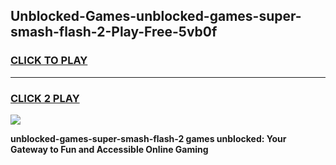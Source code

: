 
## Unblocked-Games-unblocked-games-super-smash-flash-2-Play-Free-5vb0f
<h3>
<a href="https://premium76.site?title=unblocked-games-super-smash-flash-2&ref=20A">CLICK TO PLAY</a></h3>
<hr>

<h3>
<a href="https://premium76.site?title=unblocked-games-super-smash-flash-2&ref=20A">CLICK 2 PLAY</a>
  
</h3>

<a href="https://premium76.site?title=unblocked-games-super-smash-flash-2&ref=20A"><img src="https://clearcache.store/games.png"></a>


**unblocked-games-super-smash-flash-2 games unblocked: Your Gateway to Fun and Accessible Online Gaming**
